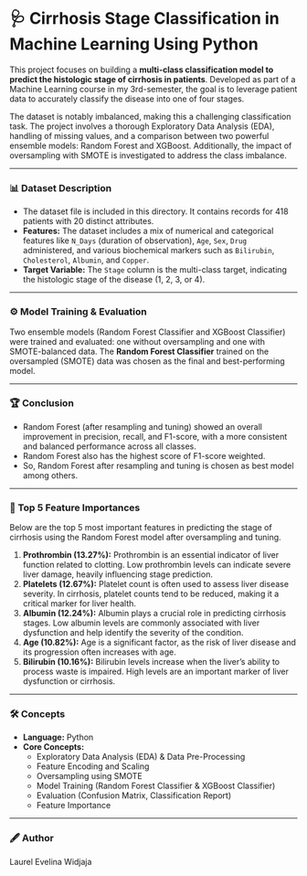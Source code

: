 # 🩺 Cirrhosis Stage Classification in Machine Learning Using Python
This project focuses on building a **multi-class classification model to predict the histologic stage of cirrhosis in patients**. Developed as part of a Machine Learning course in my 3rd-semester, the goal is to leverage patient data to accurately classify the disease into one of four stages.

The dataset is notably imbalanced, making this a challenging classification task. The project involves a thorough Exploratory Data Analysis (EDA), handling of missing values, and a comparison between two powerful ensemble models: Random Forest and XGBoost. Additionally, the impact of oversampling with SMOTE is investigated to address the class imbalance.

---

### 📊 Dataset Description
* The dataset file is included in this directory. It contains records for 418 patients with 20 distinct attributes.
* **Features:** The dataset includes a mix of numerical and categorical features like `N_Days` (duration of observation), `Age`, `Sex`, `Drug` administered, and various biochemical markers such as `Bilirubin`, `Cholesterol`, `Albumin`, and `Copper`.
* **Target Variable:** The `Stage` column is the multi-class target, indicating the histologic stage of the disease (1, 2, 3, or 4).

---

### ⚙️ Model Training & Evaluation
Two ensemble models (Random Forest Classifier and XGBoost Classifier) were trained and evaluated: one without oversampling and one with SMOTE-balanced data. The **Random Forest Classifier** trained on the oversampled (SMOTE) data was chosen as the final and best-performing model.

---

### 🏆 Conclusion
* Random Forest (after resampling and tuning) showed an overall improvement in precision, recall, and F1-score, with a more consistent and balanced performance across all classes.
* Random Forest also has the highest score of F1-score weighted.
* So, Random Forest after resampling and tuning is chosen as best model among others.

---

### 🎯 Top 5 Feature Importances
Below are the top 5 most important features in predicting the stage of cirrhosis using the Random Forest model after oversampling and tuning.
1.  **Prothrombin (13.27%):** Prothrombin is an essential indicator of liver function related to clotting. Low prothrombin levels can indicate severe liver damage, heavily influencing stage prediction.
2.  **Platelets (12.67%):** Platelet count is often used to assess liver disease severity. In cirrhosis, platelet counts tend to be reduced, making it a critical marker for liver health.
3.  **Albumin (12.24%):** Albumin plays a crucial role in predicting cirrhosis stages. Low albumin levels are commonly associated with liver dysfunction and help identify the severity of the condition.
4.  **Age (10.82%):** Age is a significant factor, as the risk of liver disease and its progression often increases with age.
5.  **Bilirubin (10.16%):** Bilirubin levels increase when the liver’s ability to process waste is impaired. High levels are an important marker of liver dysfunction or cirrhosis.

---

### 🛠️ Concepts
* **Language:** Python
* **Core Concepts:**
    * Exploratory Data Analysis (EDA) & Data Pre-Processing
    * Feature Encoding and Scaling
    * Oversampling using SMOTE
    * Model Training (Random Forest Classifier & XGBoost Classifier)
    * Evaluation (Confusion Matrix, Classification Report)
    * Feature Importance

---

 ### 🖋 Author
Laurel Evelina Widjaja
